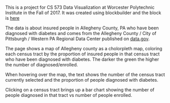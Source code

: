This is a project for CS 573 Data Visualization at Worcester Polytechnic Institute in the Fall of 2017. It was created using blockbuilder and the block is [here](https://bl.ocks.org/seschultz/raw/8d2aec940d564a990661632cc2459f38/5a467cf9a62fe1b08b54641357472e5884b1afe3/)

The data is about insured people in Allegheny County, PA who have been diagnosed with diabetes and comes from the Allegheny County / City of Pittsburgh / Western PA Regional Data Center published on [data.gov](https://catalog.data.gov/dataset/diabetes).


The page shows a map of Allegheny county as a cholorpleth map, coloring each census tract by the proportion of insured people in that census tract who have been diagnosed with diabetes. The darker the green the higher the number of diagnosed/enrolled.

When hovering over the map, the text shows the number of the census tract currently selected and the proportion of people diagnosed with diabetes.

Clicking on a census tract brings up a bar chart showing the number of people diagnosed in that tract vs number of people enrolled.
